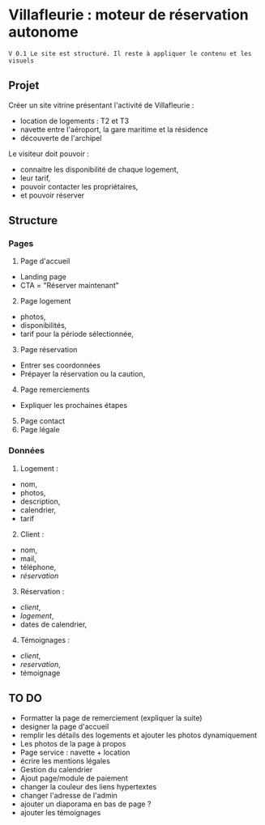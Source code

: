 # Villafleurie : moteur de réservation autonome

`V 0.1 Le site est structuré. Il reste à appliquer le contenu et les visuels`

## Projet

Créer un site vitrine présentant l'activité de Villafleurie :
* location de logements : T2 et T3
* navette entre l'aéroport, la gare maritime et la résidence
* découverte de l'archipel

Le visiteur doit pouvoir :
* connaitre les disponibilité de chaque logement,
* leur tarif,
* pouvoir contacter les propriétaires,
* et pouvoir réserver

## Structure

### Pages

1. Page d'accueil
* Landing page
* CTA = "Réserver maintenant"
2. Page logement
* photos,
* disponibilités,
* tarif pour la période sélectionnée,
3. Page réservation
* Entrer ses coordonnées
* Prépayer la réservation ou la caution,
4. Page remerciements
* Expliquer les prochaines étapes
5. Page contact
6. Page légale

### Données

1. Logement :
* nom,
* photos,
* description,
* calendrier,
* tarif

2. Client :
* nom,
* mail,
* téléphone,
* _réservation_

3. Réservation :
* _client_,
* _logement_,
* dates de calendrier,

4. Témoignages :
* _client_,
* _reservation_,
* témoignage

## TO DO
* Formatter la page de remerciement (expliquer la suite)
* designer la page d'accueil
* remplir les détails des logements et ajouter les photos dynamiquement
* Les photos de la page à propos
* Page service : navette + location
* écrire les mentions légales
* Gestion du calendrier
* Ajout page/module de paiement
* changer la couleur des liens hypertextes
* changer l'adresse de l'admin
* ajouter un diaporama en bas de page ?
* ajouter les témoignages
